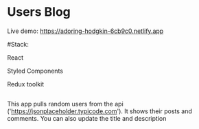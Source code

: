 # Users Blog

Live demo: https://adoring-hodgkin-6cb9c0.netlify.app

#Stack:

React

Styled Components

Redux toolkit

##

This app pulls random users from the api ('https://jsonplaceholder.typicode.com'). It shows their posts and comments.
You can also update the title and description
